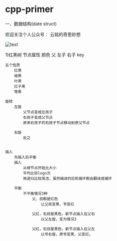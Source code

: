# cpp-primer


一、数据结构(date struct)


欢迎关注个人公众号：
云铭的奇思妙想

![text](https://mmbiz.qpic.cn/mmbiz_jpg/N36xAhCmccEkFR1eT4iaKnbtlE8eBAiafUu1T7P6CEx5bsRgwwsoVia3l3DtPBicseccZTyg7ht4O3k0RGojHmTXZQ/640?wx_fmt=jpeg&tp=webp&wxfrom=5&wx_lazy=1&wx_co=1)


1)红黑树
    节点属性
        颜色
        父
        左子
        右子
        key

    五个性质
        红黑
        根黑
        叶黑
        红子黑
        等黑

    旋转
        左旋
            父节点变成左孩子
            右孩子变成父节点
            原来右孩子的右孩子节点移动到原父节点

        右旋
            反之


    插入
        先插入后平衡
        插入
            从根节点开始比大小
            平均比较logn次
            用递归比较简洁，虽然编译的后和循环都会翻译成循环

        平衡
            不平衡情况3种
                父、叔都是红色
                    让父叔变黑、爷变红

                父红，右叔是黑色，新节点插入在父右
                    以父左旋，变为情况3

                父红，右叔是黑色，新节点插入在父左
                    以爷右旋，原爷变黑，父变红。







